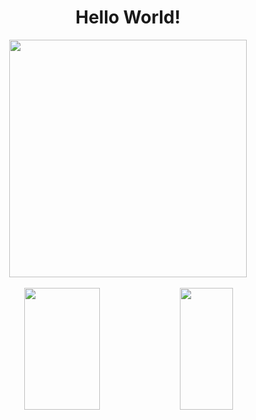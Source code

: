 <h1 align="center">Hello World!</h1> 

<div align="center"> 
  <img height="380em" src="https://user-images.githubusercontent.com/70382532/138322189-2db8df52-9dcb-40a0-88a8-c365466bd33d.gif"/>
</div> 

<br> 

<div align="center"> 
  <img width="49%" height="195px" src="https://github-readme-stats.vercel.app/api?username=DevEstudar&show_icons=true&count_private=true&hide_border=true&title_color=f037f7&icon_color=f037f7&text_color=c9d1d9&bg_color=0d1117"/> 
  <img width="41%" height="195px" src="https://github-readme-stats.vercel.app/api/top-langs/?username=DevEstudar&layout=compact&hide_border=true&title_color=f037f7&text_color=f037f7&bg_color=0d1117"/> 
</div>
